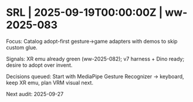 # SRL | 2025-09-19T00:00:00Z | ww-2025-083

Focus: Catalog adopt-first gesture→game adapters with demos to skip custom glue.

Signals: XR emu already green (ww-2025-082); v7 harness + Dino ready; desire to adopt over invent.

Decisions queued: Start with MediaPipe Gesture Recognizer → keyboard, keep XR emu, plan VRM visual next.

Next audit: 2025-09-27
